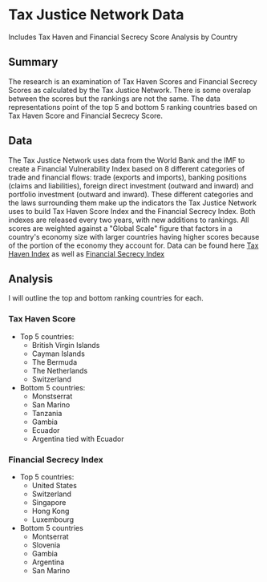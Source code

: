 # Tax Justice Network Data
Includes Tax Haven and Financial Secrecy Score Analysis by Country 
## Summary  
The research is an examination of Tax Haven Scores and Financial Secrecy Scores as calculated by the Tax Justice Network. There is some overalap between the scores but the rankings are not the same. The data representations point of the top 5 and bottom 5 ranking countries based on Tax Haven Score and Financial Secrecy Score.   
## Data 
The Tax Justice Network uses data from the World Bank and the IMF to create a Financial Vulnerability Index based on 8 different categories of trade and financial flows: trade (exports and imports), banking positions (claims and liabilities), foreign direct investment (outward and inward) and portfolio investment (outward and inward). These different categories and the laws surrounding them make up the indicators the Tax Justice Network uses to build Tax Haven Score Index and the Financial Secrecy Index. Both indexes are released every two years, with new additions to rankings. All scores are weighted against a "Global Scale" figure that factors in a country's economy size with larger countries having higher scores because of the portion of the economy they account for. Data can be found here [Tax Haven Index](https://github.com/khileman/Tax-Justice-Network-Data/blob/main/CTHI_2021_Main_Results.csv) as well as [Financial Secrecy Index](https://github.com/khileman/Tax-Justice-Network-Data/blob/main/fsi_2022_main_results.csv)
## Analysis
I will outline the top and bottom ranking countries for each. 
### Tax Haven Score 
* Top 5 countries:
    * British Virgin Islands
    * Cayman Islands
    * The Bermuda
    *  The Netherlands
    *  Switzerland
* Bottom 5 countries:  
    * Monstserrat
    * San Marino
    * Tanzania
    * Gambia 
    * Ecuador
    * Argentina tied with Ecuador

### Financial Secrecy Index
* Top 5 countries: 
    * United States 
    * Switzerland 
    * Singapore 
    * Hong Kong 
    * Luxembourg  
* Bottom 5 countries
    * Montserrat
    * Slovenia 
    * Gambia 
    * Argentina 
    * San Marino
